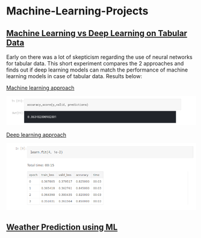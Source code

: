 # Machine-Learning-Projects

## [Machine Learning vs Deep Learning on Tabular Data](https://github.com/ritvik02/Machine-Learning-Projects/tree/main/Machine%20Learning%20vs%20Deep%20Learning%20on%20Tabular%20Data)
Early on there was a lot of skepticism regarding the use of neural networks for tabular data. This short experiment compares the 2 approaches and finds out if deep learning models can match the performance of machine learning models in case of tabular data. Results below:

[Machine learning approach](https://github.com/ritvik02/Machine-Learning-Projects/blob/main/Machine%20Learning%20vs%20Deep%20Learning%20on%20Tabular%20Data/ml-on-tabular-data.ipynb)

![Sample image](https://github.com/ritvik02/Machine-Learning-Projects/blob/main/Machine%20Learning%20vs%20Deep%20Learning%20on%20Tabular%20Data/image_10.png)

[Deep learning approach](https://github.com/ritvik02/Machine-Learning-Projects/blob/main/Machine%20Learning%20vs%20Deep%20Learning%20on%20Tabular%20Data/dl-on-tabular-data-using-fastai.ipynb)

![Sample image](https://github.com/ritvik02/Machine-Learning-Projects/blob/main/Machine%20Learning%20vs%20Deep%20Learning%20on%20Tabular%20Data/image_11.png)



## [Weather Prediction using ML](https://github.com/ritvik02/Machine-Learning-Projects/tree/main/Weather%20Prediction)
